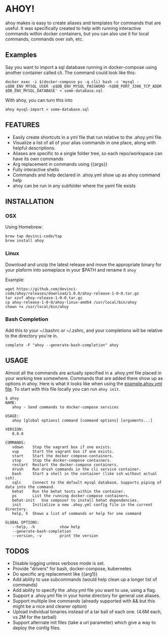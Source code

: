 # AHOY!
ahoy makes is easy to create aliases and templates for commands that are useful. It was specifically created to help with running interactive commands within docker containers, but you can also use it for local commands, commands over ssh, etc.

## Examples

Say you want to import a sql database running in docker-compose using another container called cli. The command could look like this:

`docker exec -i $(docker-compose ps -q cli) bash -c 'mysql -u$DB_ENV_MYSQL_USER -p$DB_ENV_MYSQL_PASSWORD -h$DB_PORT_3306_TCP_ADDR $DB_ENV_MYSQL_DATABASE' < some-database.sql`

With ahoy, you can turn this into

`ahoy mysql-import < some-database.sql`

## FEATURES
- Easily create shortcuts in a yml file that run relative to the .ahoy.yml file.
- Visualize a list of all of your alias commands in one place, along with helpful descriptions.
- Aliases are specific to a single folder tree, so each repo/workspace can have its own commands
- Arg replacement in commands using {{args}}
- Fully interactive shells
- Commands and help declared in .ahoy.yml show up as ahoy command help
- ahoy can be run in any subfolder where the yaml file exists

## INSTALLATION

### OSX
Using Homebrew:
```
brew tap devinci-code/tap
brew install ahoy
```

### Linux
Download and unzip the latest release and move the appropriate binary for your plaform into someplace in your $PATH and rename it `ahoy`

Example:
```
wget https://github.com/devinci-code/ahoy/releases/download/1.0.0/ahoy-release-1-0-0.tar.gz
tar xzvf ahoy-release-1-0-0.tar.gz
cp ahoy-release-1-0-0/ahoy-linux-amd64 /usr/local/bin/ahoy
chown +x /usr/local/bin/ahoy
```

### Bash Completion
Add this to your ~/.bashrc or ~/.zshrc, and your completions will be relative to the directory you're in.

`complete -F "ahoy --generate-bash-completion" ahoy`


## USAGE
Almost all the commands are actually specified in a .ahoy.yml file placed in your working tree somewhere. Commands that are added there show up as options in ahoy. Here is what it looks like when using the [example.ahoy.yml file](https://github.com/devinci-code/ahoy/blob/master/examples/examples.ahoy.yml). To start with this file locally you can run `ahoy init`.

```
$ ahoy
NAME:
   ahoy - Send commands to docker-compose services

USAGE:
   ahoy [global options] command [command options] [arguments...]

VERSION:
   0.0.0

COMMANDS:
   vdown	Stop the vagrant box if one exists.
   vup		Start the vagrant box if one exists.
   start	Start the docker compose-containers.
   stop		Stop the docker-compose containers.
   restart	Restart the docker-compose containers.
   drush	Run drush commands in the cli service container.
   bash		Start a shell in the container (like ssh without actual ssh).
   sqlc		Connect to the default mysql database. Supports piping of data into the command.
   behat	Run the behat tests within the container.
   ps		List the running docker-compose containers.
   behat-init	Use composer to install behat dependencies.
   init		Initialize a new .ahoy.yml config file in the current directory.
   help, h	Shows a list of commands or help for one command

GLOBAL OPTIONS:
   --help, -h			show help
   --generate-bash-completion
   --version, -v		print the version
```

## TODOS

- Disable logging unless verbose mode is set.
- Provide "drivers" for bash, docker-compose, kubernetes
- Do specific arg replacement like {{arg1}}
- Add ability to use subcommands (would help clean up a longer list of commands)
- Add ability to specify the .ahoy.yml file you want to use, using a flag.
- Support a .ahoy.yml file in your home directory for general use aliases.
- Support multiple line commands (already supported with && but this might be a nice and cleaner option)
- Upload individual binaries instead of a tar ball of each one. (4.6M each, vs 2M for the tarball)
- Support alternate init files (take a url parameter) which give a way to deploy the config files.

